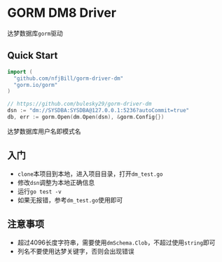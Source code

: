 # GORM DM8 Driver

达梦数据库`gorm`驱动

## Quick Start

```go
import (
  "github.com/nfjBill/gorm-driver-dm"
  "gorm.io/gorm"
)

// https://github.com/bulesky29/gorm-driver-dm
dsn := "dm://SYSDBA:SYSDBA@127.0.0.1:5236?autoCommit=true"
db, err := gorm.Open(dm.Open(dsn), &gorm.Config{})
```

达梦数据库用户名即模式名

## 入门

- `clone`本项目到本地，进入项目目录，打开`dm_test.go`
- 修改`dsn`调整为本地正确信息
- 运行`go test -v`
- 如果无报错，参考`dm_test.go`使用即可

## 注意事项

- 超过4096长度字符串，需要使用`dmSchema.Clob`，不超过使用`string`即可
- 列名不要使用达梦关键字，否则会出现错误
